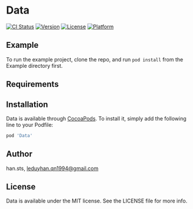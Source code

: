 # Data

[![CI Status](https://img.shields.io/travis/han.sts/Data.svg?style=flat)](https://travis-ci.org/han.sts/Data)
[![Version](https://img.shields.io/cocoapods/v/Data.svg?style=flat)](https://cocoapods.org/pods/Data)
[![License](https://img.shields.io/cocoapods/l/Data.svg?style=flat)](https://cocoapods.org/pods/Data)
[![Platform](https://img.shields.io/cocoapods/p/Data.svg?style=flat)](https://cocoapods.org/pods/Data)

## Example

To run the example project, clone the repo, and run `pod install` from the Example directory first.

## Requirements

## Installation

Data is available through [CocoaPods](https://cocoapods.org). To install
it, simply add the following line to your Podfile:

```ruby
pod 'Data'
```

## Author

han.sts, leduyhan.qn1994@gmail.com

## License

Data is available under the MIT license. See the LICENSE file for more info.
